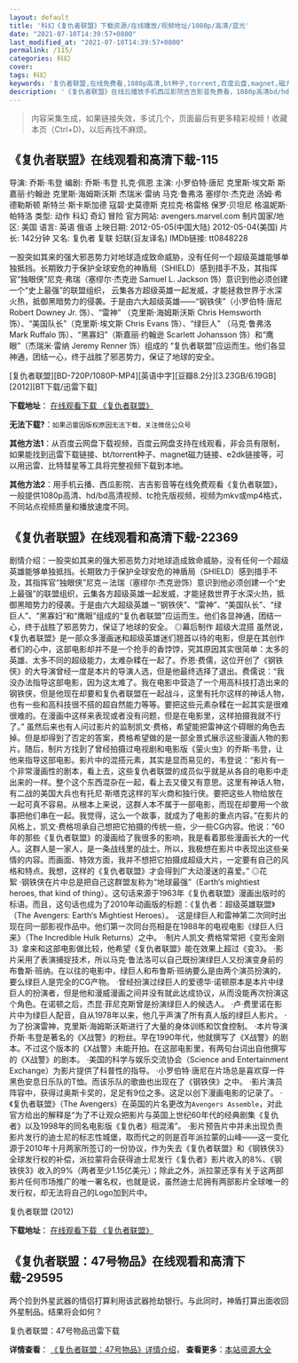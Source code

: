 ```yaml
---
layout: default
title: '科幻《复仇者联盟》下载资源/在线播放/视频地址/1080p/高清/蓝光'
date: "2021-07-10T14:39:57+0800"
last_modified_at: "2021-07-10T14:39:57+0800"
permalink: /115/
categories: 科幻
cover:
tags: 科幻
keywords: '复仇者联盟,在线免费看,1080p高清,bt种子,torrent,百度云盘,magnet,磁力链,迅雷下载资源'
description: '《复仇者联盟》在线云播放手机西瓜影院吉吉影音免费看，1080p高清bd/hd未删减完整版和tc抢先枪版，mkv/mp4格式，附带bt/torrent种子、magnet/磁力链、百度云盘、网盘资源迅雷下载链接'
---
```


>内容采集生成，如果链接失效，多试几个，页面最后有更多精彩视频！收藏本页（Ctrl+D)，以后再找不麻烦。


## 《复仇者联盟》在线观看和高清下载-115

导演: 乔斯·韦登 编剧: 乔斯·韦登 扎克·佩恩 主演: 小罗伯特·唐尼 克里斯·埃文斯 斯嘉丽·约翰逊 克里斯·海姆斯沃斯 杰瑞米·雷纳 马克·鲁弗洛 塞缪尔·杰克逊 汤姆·希德勒斯顿 斯特兰·斯卡斯加德 寇碧·史莫德斯 克拉克·格雷格 保罗·贝坦尼 格温妮斯·帕特洛 类型: 动作 科幻 奇幻 冒险 官方网站: avengers.marvel.com 制片国家/地区: 美国 语言: 英语 俄语 上映日期: 2012-05-05(中国大陆) 2012-05-04(美国) 片长: 142分钟 又名: 复仇者 复联 妇联(豆友译名) IMDb链接: tt0848228

一股突如其来的强大邪恶势力对地球造成致命威胁，没有任何一个超级英雄能够单独抵挡。长期致力于保护全球安危的神盾局（SHIELD）感到措手不及，其指挥官“独眼侠”尼克·弗瑞（塞缪尔·杰克逊 Samuel L. Jackson 饰）意识到他必须创建一个“史上最强”的联盟组织， 云集各方超级英雄一起发威，才能拯救世界于水深火热，抵御黑暗势力的侵袭。于是由六大超级英雄——“钢铁侠”（小罗伯特·唐尼 Robert Downey Jr. 饰）、“雷神” （克里斯·海姆斯沃斯 Chris Hemsworth 饰）、“美国队长”（克里斯·埃文斯 Chris Evans 饰）、“绿巨人” （马克·鲁弗洛 Mark Ruffalo 饰）、“黑寡妇”（斯嘉丽·约翰逊 Scarlett Johansson 饰）和“鹰眼”（杰瑞米·雷纳 Jeremy Renner 饰）组成的 “复仇者联盟”应运而生。他们各显神通，团结一心，终于战胜了邪恶势力，保证了地球的安全。


[复仇者联盟][BD-720P/1080P-MP4][英语中字][豆瓣8.2分][3.23GB/6.19GB][2012][BT下载/迅雷下载]

**下载地址**： [在线观看下载 《复仇者联盟》](https://www.btdx8.com/torrent/the_avengers_2012.html) 


**无法下载?**：`如果迅雷因版权原因无法下载，关注微信公众号 `

**其他方法1**：从百度云网盘下载视频，百度云网盘支持在线观看，非会员有限制，如果能找到迅雷下载链接、bt/torrent种子、magnet磁力链接、e2dk链接等，可以用迅雷、比特彗星等工具将完整视频下载到本地。

**其他方法2**：用手机云播、西瓜影院、吉吉影音等在线免费观看《复仇者联盟》，一般提供1080p高清、hd/bd高清视频、tc抢先版视频，视频为mkv或mp4格式，不同站点视频质量和播放速度不同。


## 《复仇者联盟》在线观看和高清下载-22369

剧情介绍：一股突如其来的强大邪恶势力对地球造成致命威胁，没有任何一个超级英雄能够单独抵挡。长期致力于保护全球安危的神盾局（SHIELD）感到措手不及，其指挥官“独眼侠”尼克－法瑞（塞缪尔·杰克逊饰）意识到他必须创建一个“史上最强”的联盟组织，云集各方超级英雄一起发威，才能拯救世界于水深火热，抵御黑暗势力的侵袭。于是由六大超级英雄－“钢铁侠”、“雷神”、“美国队长”、“绿巨人”、“黑寡妇”和“鹰眼”组成的“复仇者联盟”应运而生。他们各显神通，团结一心，终于战胜了邪恶势力，保证了地球的安全。   ◎幕后制作   超级大混搭   虽然说，《复仇者联盟》是一部众多漫画迷和超级英雄迷们翘首以待的电影，但是在其创作者们的心中，这部电影却并不是一个抢手的香饽饽，究其原因其实很简单：太多的英雄、太多不同的超级能力，太难杂糅在一起了。乔恩·费儒，这位开创了《钢铁侠》的大导演曾经一度是本片的导演人选，但是他最终选择了退出。费儒说：“我没办法指导这部电影，因为这太难了。我在电影中营造了一个用高科技打造出来的钢铁侠，但是他现在却要和复仇者联盟在一起战斗，这里有托尔这样的神话人物，也有一些和高科技很不搭的超自然能力等等。要把这些元素杂糅在一起其实是很难很难的。在漫画中这样来表现或者没有问题，但是在电影里，这样拍摄我就不行了。”   虽然后来也有人问过影片的监制凯文·费格，希望能把雷神这个碍眼的角色去掉。但是却得到了否定的答案，费格希望做的是一部全景式展示这些漫画人物的影片。随后，制片方找到了曾经拍摄过电视剧和电影版《萤火虫》的乔斯·韦登，让他来指导这部电影。影片中的混搭元素，其实是显而易见的，韦登说：“影片有一个非常漫画性的剧本，看上去，这些复仇者联盟的成员似乎就是从各自的电影中走出来的一样。整个这个东西混杂在一起，看上去又傻又有意思。这里有神话人物，有二战的美国大兵也有托尼·斯塔克这样的军火商和独行侠。要把这些人物给放在一起可真不容易。从根本上来说，这群人本不属于一部电影，而现在却要用一个故事把他们串在一起。我觉得，这么一个故事，就成为了电影的重点内容。”在影片的风格上，凯文·费格坦承自己想把它拍摄的传统一些，少一些CG内容。他说：“60年的那些《复仇者联盟》的漫画给了我很多的影响，我是看着那些漫画长大的一代人。这群人是一家人，是一条战线里的战士。所以，我极想在影片中表现出这些亲情的内容。而画面、特效方面，我并不想把它拍摄成超级大片，一定要有自己的风格和特点。我想，这样的《复仇者联盟》才会得到广大动漫迷的喜爱。”   ◎花         絮   ·钢铁侠在片中总是把自己这群盟友称为“地球最强”（Earth‘s mightiest heroes, that kind of thing）。这句话来源于1963年《复仇者联盟》漫画出版时的标语。而且，这句话也成为了2010年动画版的标题：《复仇者：超级英雄联盟》（The Avengers: Earth‘s Mightiest Heroes）。   ·这是绿巨人和雷神第二次同时出现在同一部影视作品中。他们第一次同台亮相是在1988年的电视电影《绿巨人归来》（The Incredible Hulk Returns）之中。   ·制片人凯文·费格常常把《变形金刚3》拿来和这部电影做比较，他希望《复仇者联盟》能在效果上超过《变3》。   ·影片采用了表演捕捉技术，所以马克·鲁法洛可以自己既扮演绿巨人又扮演变身前的布鲁斯·班纳。在以往的电影中，绿巨人和布鲁斯·班纳要么是由两个演员扮演的，要么绿巨人是完全的CG产物。   ·曾经扮演过绿巨人的爱德华·诺顿原本是本片中绿巨人的扮演者，但是他和漫威漫画之间并没有就此达成协议，从而没能再次扮演这个角色。在诺顿之后，杰昆·菲尼克斯曾是扮演绿巨人的候选人。   ·卢·费里诺在影片中为绿巨人配音，自从1978年以来，他几乎声演了所有真人版的绿巨人影片。   ·为了扮演雷神，克里斯·海姆斯沃斯进行了大量的身体训练和饮食控制。   ·本片导演乔斯·韦登是著名的《X战警》的粉丝。早在1990年代，他就撰写了《X战警》的剧本。不过这个版本的《X战警》未能开拍。在这部电影里，有两句台词出自他撰写的《X战警》的剧本。   ·美国的科学与娱乐交流协会（Science and Entertainment Exchange）为影片提供了科普性的指导。   ·小罗伯特·唐尼在片场总是喜欢穿一件黑色安息日乐队的T恤。而该乐队的歌曲也出现在了《钢铁侠》之中。   ·影片演员阵容中，获得过奥斯卡奖的，足足有9位之多。这足以创下漫画电影的记录了。   ·《复仇者联盟》（The Avengers）在英国的片名更改为`Avengers Assemble`，对此官方给出的解释是“为了不让观众把影片与英国上世纪60年代的经典剧集《复仇者》以及1998年的同名电影版《复仇者》相混淆”。   ·影片预告片中并未出现负责影片发行的迪士尼的标志性城堡，取而代之的则是百年派拉蒙的山峰——这一变化源于2010年十月两家所签订的一份协议，作为失去《复仇者联盟》和《钢铁侠3》全球发行权的补偿，派拉蒙将会获得迪士尼发行《复仇者》影片收入的8%、《钢铁侠3》收入的9%（两者至少1.15亿美元）；除此之外，派拉蒙还享有关于这两部影片任何市场推广的唯一署名权，也就是说，虽然迪士尼拥有两部影片全球唯一的发行权，却无法将自己的Logo加到片中。


复仇者联盟 (2012)

**下载地址**： [在线观看下载 《复仇者联盟》](https://www.btbtdy.me/btdy/dy526.html) 


## 《复仇者联盟：47号物品》在线观看和高清下载-29595

两个捡到外星武器的情侣打算利用该武器抢劫银行。与此同时，神盾打算出面收回外星制品。结果将会如何？


复仇者联盟：47号物品迅雷下载

**详情查看**： [《复仇者联盟：47号物品》详情介绍](/movie/29595/)， **查看更多**：[本站资源大全](/movie/t/all/)


